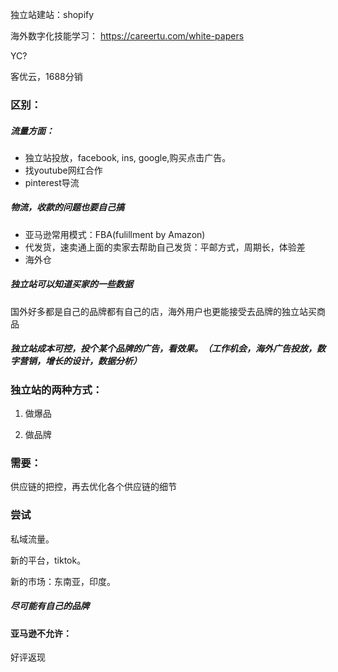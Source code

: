 独立站建站：shopify

海外数字化技能学习： https://careertu.com/white-papers

YC?

客优云，1688分销



### 区别：

##### 流量方面：

- 独立站投放，facebook, ins, google,购买点击广告。
- 找youtube网红合作
- pinterest导流

##### 物流，收款的问题也要自己搞

- 亚马逊常用模式：FBA(fulillment by Amazon)
- 代发货，速卖通上面的卖家去帮助自己发货：平邮方式，周期长，体验差
- 海外仓

##### 独立站可以知道买家的一些数据

国外好多都是自己的品牌都有自己的店，海外用户也更能接受去品牌的独立站买商品

##### 独立站成本可控，投个某个品牌的广告，看效果。（工作机会，海外广告投放，数字营销，增长的设计，数据分析）



### 独立站的两种方式：

1. 做爆品

   

2. 做品牌



### 需要：

供应链的把控，再去优化各个供应链的细节



### 尝试

私域流量。

新的平台，tiktok。

新的市场：东南亚，印度。





##### 尽可能有自己的品牌

#### 亚马逊不允许：

好评返现

